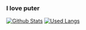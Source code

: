 ### I love puter


[![Github Stats](https://github-readme-stats.vercel.app/api?username=yukihooked&theme=github_dark)](https://github.com/yukihooked/github-readme-stats)
[![Used Langs](https://github-readme-stats.vercel.app/api/top-langs/?username=yukihooked&theme=github_dark)](https://github.com/yukihooked/github-readme-stats)


<!--
**yukihooked/yukihooked** is a ✨ _special_ ✨ repository because its `README.md` (this file) appears on your GitHub profile.

Here are some ideas to get you started:

- 🔭 I’m currently working on ...
- 🌱 I’m currently learning ...
- 👯 I’m looking to collaborate on ...
- 🤔 I’m looking for help with ...
- 💬 Ask me about ...
- 📫 How to reach me: ...
- 😄 Pronouns: ...
- ⚡ Fun fact: ...
-->
